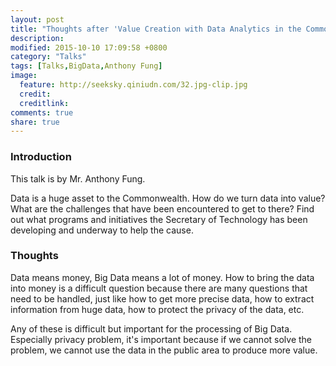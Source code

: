 ```yaml
---
layout: post
title: "Thoughts after 'Value Creation with Data Analytics in the Commonwealth of Virginia'"
description:
modified: 2015-10-10 17:09:58 +0800
category: "Talks"
tags: [Talks,BigData,Anthony Fung]
image:
  feature: http://seeksky.qiniudn.com/32.jpg-clip.jpg
  credit:
  creditlink:
comments: true
share: true
---
```


### Introduction
This talk is by Mr. Anthony Fung.

Data is a huge asset to the Commonwealth.  How do we turn data into value?  What are the challenges that have been encountered to get to there?  Find out what programs and initiatives the Secretary of Technology has been developing and underway to help the cause.

### Thoughts
Data means money, Big Data means a lot of money. How to bring the data into money is a difficult question because there are many questions that need to be handled, just like how to get more precise data, how to extract information from huge data, how to protect the privacy of the data, etc.

Any of these is difficult but important for the processing of Big Data. Especially privacy problem, it's important because if we cannot solve the problem, we cannot use the data in the public area to produce more value.